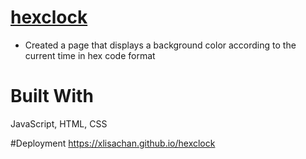 # <a href="https://xlisachan.github.io/hexclock/">hexclock</a>
* Created a page that displays a background color according to the current time in hex code format

# Built With
JavaScript, HTML, CSS

#Deployment
<a href="https://xlisachan.github.io/hexclock/">https://xlisachan.github.io/hexclock</a>
